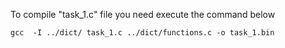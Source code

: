 To compile "task_1.c" file you need execute the command below


```
gcc  -I ../dict/ task_1.c ../dict/functions.c -o task_1.bin
```